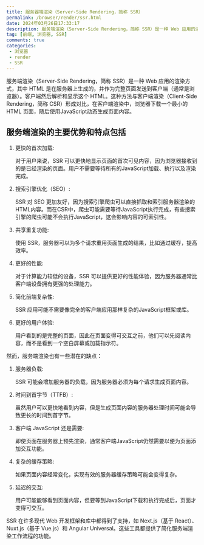 ```yaml
---
title: 服务器端渲染（Server-Side Rendering，简称 SSR）
permalink: /browser/render/ssr.html
date: 2024年03月26日17:33:17
description: 服务端渲染（Server-Side Rendering，简称 SSR）是一种 Web 应用的渲染方式，其中 HTML 是在服务器上生成的，并作为完整页面发送到客户端（通常是浏览器）。
tag: [前端, 浏览器, SSR]
comments: true
categories: 
 - 浏览器
 - render
 - SSR
---
```


服务端渲染（Server-Side Rendering，简称 SSR）是一种 Web 应用的渲染方式，其中 HTML 是在服务器上生成的，并作为完整页面发送到客户端（通常是浏览器）。客户端然后解析和显示这个 HTML。这种方法与客户端渲染（Client-Side Rendering，简称 CSR）形成对比，在客户端渲染中，浏览器下载一个最小的 HTML 页面，随后使用JavaScript动态生成页面内容。

## 服务端渲染的主要优势和特点包括

1. 更快的首次加载:

    对于用户来说，SSR 可以更快地显示页面的首次可见内容，因为浏览器接收到的是已经渲染的页面。用户不需要等待所有的JavaScript加载、执行以及渲染完成。

2. 搜索引擎优化（SEO）:

    SSR 对 SEO 更加友好，因为搜索引擎爬虫可以直接抓取和索引服务器渲染的HTML内容。而在CSR中，爬虫可能需要等待JavaScript执行完成，有些搜索引擎的爬虫可能不会执行JavaScript，这会影响内容的可索引性。

3. 共享重复功能:

    使用 SSR，服务器可以为多个请求重用页面生成的结果，比如通过缓存，提高效率。

4. 更好的性能:

    对于计算能力较低的设备，SSR 可以提供更好的性能体验，因为服务器通常比客户端设备拥有更强的处理能力。

5. 简化前端复杂性:

    SSR 应用可能不需要像完全的客户端应用那样复杂的JavaScript框架或库。

6. 更好的用户体验:

    用户看到的是完整的页面，因此在页面变得可交互之前，他们可以先阅读内容，而不是看到一个空白屏幕或加载指示符。

然而，服务端渲染也有一些潜在的缺点：

1. 服务器负载:

    SSR 可能会增加服务器的负载，因为服务器必须为每个请求生成页面内容。

2. 时间到首字节（TTFB）:

    虽然用户可以更快地看到内容，但是生成页面内容的服务器处理时间可能会导致更长的时间到首字节。

3. 客户端 JavaScript 还是需要:

    即使页面在服务器上预先渲染，通常客户端JavaScript仍然需要以便为页面添加交互功能。

4. 复杂的缓存策略:

    如果页面内容经常变化，实现有效的服务器缓存策略可能会变得复杂。

5. 延迟的交互:

    用户可能能够看到页面内容，但要等到JavaScript下载和执行完成后，页面才变得可交互。

SSR 在许多现代 Web 开发框架和库中都得到了支持，如 Next.js（基于 React）、Nuxt.js（基于 Vue.js）和 Angular Universal。这些工具都提供了简化服务端渲染工作流程的功能。
